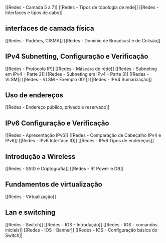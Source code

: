
[[Redes - Camada 5 à 7]]
[[Redes - Tipos de topologia de rede]]
[[Redes - Interfaces e tipos de cabo]]

## interfaces de camada física
[[Redes - Padrões, CISMA]]
[[Redes - Domínio de Broadcast e de Colisão]]

## IPv4 Subnetting, Configuração e Verificação
[[Redes - Protocolo IP]]
[[Redes - Máscara de rede]]
[[Redes - Subneting em IPv4 - Parte 2]]
[[Redes - Subneting em IPv4 - Parte 3]]
[[Redes - VLSM]]
[[Redes - VLSM - Exemplo 001]]
[[Redes - IPV4 Sumarização]]

## Uso de endereços
[[Redes - Endereço público, privado e reservado]]

## IPv6 Configuração e Verificação
[[Redes - Apresentação IPv6]]
[[Redes - Comparação de Cabeçalho IPv4 e IPv6]]
[[Redes - IPv6 Interface ID]]
[[Redes - IPv6 Tipos de endereços]]

## Introdução a Wireless
[[Redes - SSID e Criptografia]]
[[Redes - Rf Power e DB]]

## Fundamentos de virtualização
[[Redes - Virtualização]]

## Lan e switching
[[Redes - Switch]]
[[Redes - IOS - Introdução]]
[[Redes - IOS - comandos iniciais]]
[[Redes - IOS - Banner]]
[[Redes - IOS - Configuração básica do Switch]]











































































































